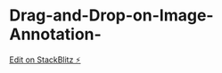 # Drag-and-Drop-on-Image-Annotation-

[Edit on StackBlitz ⚡️](https://stackblitz.com/edit/angular-bdupqx)